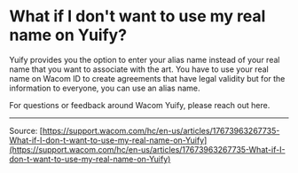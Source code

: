 # What if I don't want to use my real name on Yuify?

Yuify provides you the option to enter your alias name instead of your real name that you want to associate with the art. You have to use your real name on Wacom ID to create agreements that have legal validity but for the information to everyone, you can use an alias name.


For questions or feedback around Wacom Yuify, please reach out here.

---
Source: [https://support.wacom.com/hc/en-us/articles/17673963267735-What-if-I-don-t-want-to-use-my-real-name-on-Yuify](https://support.wacom.com/hc/en-us/articles/17673963267735-What-if-I-don-t-want-to-use-my-real-name-on-Yuify)
